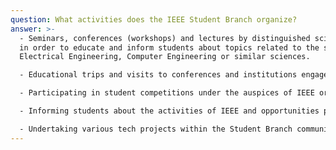 ```yaml
---
question: What activities does the IEEE Student Branch organize?
answer: >-
  - Seminars, conferences (workshops) and lectures by distinguished scientists
  in order to educate and inform students about topics related to the science of
  Electrical Engineering, Computer Engineering or similar sciences.

  - Educational trips and visits to conferences and institutions engaged in the research and development of related sciences fields.

  - Participating in student competitions under the auspices of IEEE or others technological organizations.

  - Informing students about the activities of IEEE and opportunities provided to them by the organization.

  - Undertaking various tech projects within the Student Branch community.
---
```

